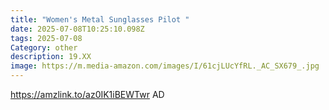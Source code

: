 ```yaml
---
title: "Women's Metal Sunglasses Pilot "
date: 2025-07-08T10:25:10.098Z
tags: 2025-07-08
Category: other
description: 19.XX
image: https://m.media-amazon.com/images/I/61cjLUcYfRL._AC_SX679_.jpg
---
```

https://amzlink.to/az0IK1iBEWTwr     AD